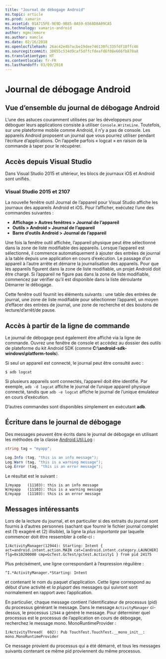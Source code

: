 ```yaml
---
title: "Journal de débogage Android"
ms.topic: article
ms.prod: xamarin
ms.assetid: 01A715FE-9E9D-9B85-8A59-6568D8A09CA5
ms.technology: xamarin-android
author: mgmclemore
ms.author: mamcle
ms.date: 02/16/2018
ms.openlocfilehash: 26ac42e4b7acbe19dee746130fc335fdf18ffc46
ms.sourcegitcommit: 30055c534d9caf5dffcfdeafd6f08e666fb870a8
ms.translationtype: HT
ms.contentlocale: fr-FR
ms.lasthandoff: 03/09/2018
---
```

# <a name="android-debug-log"></a>Journal de débogage Android

## <a name="android-debug-log-overview"></a>Vue d’ensemble du journal de débogage Android

L’une des astuces couramment utilisées par les développeurs pour déboguer leurs applications consiste à utiliser `Console.WriteLine`. Toutefois, sur une plateforme mobile comme Android, il n’y a pas de console. Les appareils Android proposent un journal que vous pourrez utiliser pendant l’écriture d’applications. On l’appelle parfois « logcat » en raison de la commande à taper pour le récupérer.

## <a name="accessing-from-visual-studio"></a>Accès depuis Visual Studio

Dans Visual Studio 2015 et ultérieur, les blocs de journaux iOS et Android sont unifiés.

### <a name="visual-studio-2015--2017"></a>Visual Studio 2015 et 2107

La nouvelle fenêtre outil Journal de l’appareil pour Visual Studio affiche les journaux des appareils Android et iOS. Pour l’afficher, exécutez l’une des commandes suivantes : 

-   **Affichage > Autres fenêtres > Journal de l’appareil**
-   **Outils > Android > Journal de l’appareil**
-   **Barre d’outils Android > Journal de l’appareil**

Une fois la fenêtre outil affichée, l’appareil physique peut être sélectionné dans la zone de liste modifiable des appareils. Lorsque l’appareil est sélectionné, il commence automatiquement à ajouter des entrées de journal à la table depuis une application en cours d’exécution. Le passage d’un appareil à l’autre arrête et démarre la journalisation des appareils. Pour que les appareils figurent dans la zone de liste modifiable, un projet Android doit être chargé. Si l’appareil ne figure pas dans la zone de liste modifiable, commencez par vérifier qu’il est disponible dans la liste déroulante Démarrer le débogage. 

Cette fenêtre outil fournit les éléments suivants : une table des entrées de journal, une zone de liste modifiable pour sélectionner l’appareil, un moyen d’effacer des entrées de journal, une zone de recherche et des boutons de lecture/d’arrêt/de pause. 



## <a name="accessing-from-the-command-line"></a>Accès à partir de la ligne de commande

Le journal de débogage peut également être affiché via la ligne de commande. Ouvrez une fenêtre de console et accédez au dossier des outils de plateforme du kit Android SDK (comme **C:\android-sdk-windows\platform-tools**). 

Si seul un appareil est connecté, le journal peut être consulté avec :

```shell
$ adb logcat
```

Si plusieurs appareils sont connectés, l’appareil doit être identifié. Par exemple, `adb -d logcat` affiche le journal de l’unique appareil physique connecté, tandis que `adb -e logcat` affiche le journal de l’unique émulateur en cours d’exécution. 

D’autres commandes sont disponibles simplement en exécutant **adb**.



## <a name="writing-to-the-debug-log"></a>Écriture dans le journal de débogage

Des messages peuvent être écrits dans le journal de débogage en utilisant les méthodes de la classe [Android.Util.Log](https://developer.xamarin.com/api/type/Android.Util.Log/) : 

```csharp
string tag = "myapp";

Log.Info (tag, "this is an info message");
Log.Warn (tag, "this is a warning message");
Log.Error (tag, "this is an error message");
```

Le résultat est le suivant :

```shell
I/myapp   (11103): this is an info message
W/myapp   (11103): this is a warning message
E/myapp   (11103): this is an error message
```


## <a name="interesting-messages"></a>Messages intéressants

Lors de la lecture du journal, et en particulier si des extraits du journal sont fournis à d’autres personnes (sachant que fournir le fichier journal complet est (1) exagéré et (2) illisible), la ligne la *plus importante* par laquelle commencer doit être ressembler à celle-ci :

```shell
I/ActivityManager(12944): Starting: Intent { act=android.intent.action.MAIN cat=[android.intent.category.LAUNCHER] flg=0x10200000 cmp=GcTest.GcTest/gctest.Activity1 } from pid 24175
```

Plus précisément, une ligne correspondant à l’expression régulière :

```shell
^I.*ActivityManager.*Starting: Intent
```

et contenant le nom du paquet d’application. Cette ligne correspond au début d’une activité et *la plupart* des messages qui suivront sont normalement en rapport avec l’application. 

En particulier, chaque message contient l’identificateur de processus (pid) du processus générant le message. Dans le message `ActivityManager` ci-dessus, le processus `12944` a généré le message. Pour déterminer quel processus est le processus de l’application en cours de débogage, recherchez le message mono. MonoRuntimeProvider : 

```shell
I/ActivityThread(  602): Pub TouchTest.TouchTest.__mono_init__: mono.MonoRuntimeProvider
```

Ce message provient du processus qui a été démarré, et tous les messages suivants contenant ce même pid proviennent du même processus. 
